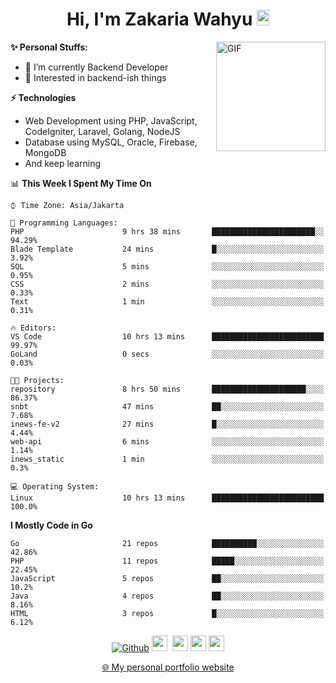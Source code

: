 <h1 align="center">Hi, I'm Zakaria Wahyu <img src="https://github.com/TheDudeThatCode/TheDudeThatCode/blob/master/Assets/Hi.gif" width="20px" height="25px"></h1>

<img align="right" alt="GIF" height="175px" src="https://www.nayakapratama.co.id/wp-content/uploads/2019/07/Website-Maintenance.gif" />

**✨ Personal Stuffs:**
- 🔭 I’m currently Backend Developer
- 🌱 Interested in backend-ish things

**⚡ Technologies**
- Web Development using PHP, JavaScript, CodeIgniter, Laravel, Golang, NodeJS
- Database using MySQL, Oracle, Firebase, MongoDB
- And keep learning

<!--START_SECTION:waka-->
📊 **This Week I Spent My Time On** 

```text
⌚︎ Time Zone: Asia/Jakarta

💬 Programming Languages: 
PHP                      9 hrs 38 mins       ███████████████████████░░   94.29% 
Blade Template           24 mins             █░░░░░░░░░░░░░░░░░░░░░░░░   3.92% 
SQL                      5 mins              ░░░░░░░░░░░░░░░░░░░░░░░░░   0.95% 
CSS                      2 mins              ░░░░░░░░░░░░░░░░░░░░░░░░░   0.33% 
Text                     1 min               ░░░░░░░░░░░░░░░░░░░░░░░░░   0.31%

🔥 Editors: 
VS Code                  10 hrs 13 mins      █████████████████████████   99.97% 
GoLand                   0 secs              ░░░░░░░░░░░░░░░░░░░░░░░░░   0.03%

🐱‍💻 Projects: 
repository               8 hrs 50 mins       █████████████████████░░░░   86.37% 
snbt                     47 mins             ██░░░░░░░░░░░░░░░░░░░░░░░   7.68% 
inews-fe-v2              27 mins             █░░░░░░░░░░░░░░░░░░░░░░░░   4.44% 
web-api                  6 mins              ░░░░░░░░░░░░░░░░░░░░░░░░░   1.14% 
inews_static             1 min               ░░░░░░░░░░░░░░░░░░░░░░░░░   0.3%

💻 Operating System: 
Linux                    10 hrs 13 mins      █████████████████████████   100.0%

```

**I Mostly Code in Go** 

```text
Go                       21 repos            ██████████░░░░░░░░░░░░░░░   42.86% 
PHP                      11 repos            █████░░░░░░░░░░░░░░░░░░░░   22.45% 
JavaScript               5 repos             ██░░░░░░░░░░░░░░░░░░░░░░░   10.2% 
Java                     4 repos             ██░░░░░░░░░░░░░░░░░░░░░░░   8.16% 
HTML                     3 repos             █░░░░░░░░░░░░░░░░░░░░░░░░   6.12%

```



<!--END_SECTION:waka-->

<p align="center">
<a href="https://github.com/zakariawahyu" target="_blank"><img alt="Github" src="https://img.shields.io/badge/GitHub-%2312100E.svg?&style=for-the-badge&logo=Github&logoColor=white" /></a>
<a href="https://www.twitter.com/_zakariawahyu"><img src="https://img.shields.io/badge/twitter-%231DA1F2.svg?&style=for-the-badge&logo=twitter&logoColor=white" height=25></a> 
<a href="https://www.linkedin.com/in/zakariawahyu"><img src="https://img.shields.io/badge/linkedin-%230077B5.svg?&style=for-the-badge&logo=linkedin&logoColor=white" height=25></a> 
<a href="https://www.instagram.com/_zakariawahyu"><img src="https://img.shields.io/badge/instagram-%23E4405F.svg?&style=for-the-badge&logo=instagram&logoColor=white" height=25></a>
<a href="https://medium.com/@zakariawahyu"><img src="https://img.shields.io/badge/Medium-12100E?style=for-the-badge&logo=medium&logoColor=white" height=25></a>
</p>
<p align="center"><a href="https://www.zakariawahyu.com" target="_blank">🌐 My personal portfolio website</a></p>
